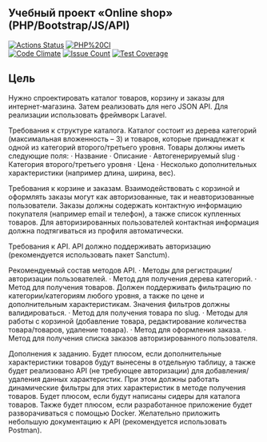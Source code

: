 ## Учебный проект «Online shop» (PHP/Bootstrap/JS/API)

[![Actions Status](https://github.com/MT-cod/php-project-lvl4/workflows/hexlet-check/badge.svg)](https://github.com/MT-cod/php-project-online-store-with-api/actions)
[![PHP%20CI](https://github.com/MT-cod/php-project-lvl4/workflows/PHP%20CI/badge.svg)](https://github.com/MT-cod/php-project-online-store-with-api/actions)
<br>
[![Code Climate](https://codeclimate.com/github/MT-cod/php-project-online-store-with-api/badges/gpa.svg)](https://codeclimate.com/github/MT-cod/php-project-online-store-with-api)
[![Issue Count](https://codeclimate.com/github/MT-cod/php-project-online-store-with-api/badges/issue_count.svg)](https://codeclimate.com/github/MT-cod/php-project-online-store-with-api/issues)
[![Test Coverage](https://codeclimate.com/github/MT-cod/php-project-online-store-with-api/badges/coverage.svg)](https://codeclimate.com/github/MT-cod/php-project-online-store-with-api/coverage)

<h2>Цель</h2>

Нужно спроектировать каталог товаров, корзину и заказы для интернет-магазина. Затем реализовать для него JSON API. Для реализации использовать фреймворк Laravel.

Требования к структуре каталога.
Каталог состоит из дерева категорий (максимальная вложенность – 3) и товаров, которые принадлежат к одной из категорий второго/третьего уровня. Товары должны иметь следующие поля:
·         Название
·         Описание
·         Автогенерируемый slug
·         Категория второго/третьего уровня
·         Цена
·         Несколько дополнительных характеристики (например длина, ширина, вес).

Требования к корзине и заказам.
Взаимодействовать с корзиной и оформлять заказы могут как авторизованные, так и неавторизованные пользователи. Заказы должны содержать контактную информацию покупателя (например email и телефон), а также список купленных товаров. Для авторизированных пользователей контактная информация должна подтягиваться из профиля автоматически.

Требования к API.
API должно поддерживать авторизацию (рекомендуется использовать пакет Sanctum).

Рекомендуемый состав методов API.
·         Методы для регистрации/авторизации пользователей.
·         Метод для получения дерева категорий.
·         Метод для получения товаров. Должен поддерживать фильтрацию по категории/категориям любого уровня, а также по цене и дополнительным характеристикам. Значения фильтров должны валидироваться.
·         Метод для получения товара по slug.
·         Методы для работы с корзиной (добавление товара, редактирование количества товара/товаров, удаление товара).
·         Метод для оформления заказа.
·         Метод для получения списка заказов авторизированного пользователя.


Дополнения к заданию.
Будет плюсом, если дополнительные характеристики товаров будут вынесены в отдельную таблицу, а также будет реализовано API (не требующее авторизации) для добавления/удаления данных характеристик. При этом должны работать динамические фильтры для этих характеристик в методе получения товаров.
Будет плюсом, если будут написаны сидеры для каталога товаров.
Также будет плюсом, если разработанное приложение будет разворачиваться с помощью Docker.
Желательно приложить небольшую документацию к API (рекомендуется использовать Postman).
